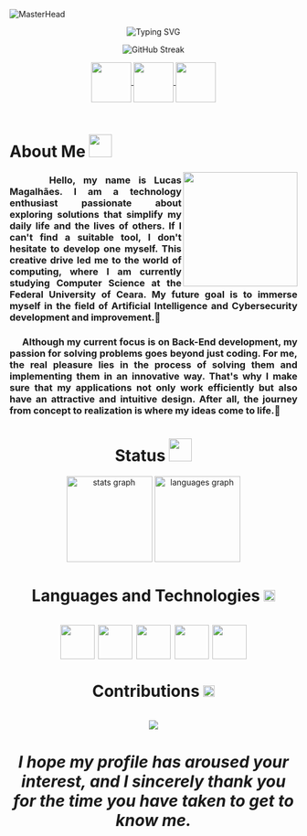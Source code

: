![MasterHead](https://github.com/Luquitoos/Luquitoos/assets/154476510/cce5f6cc-7df7-4f11-9eb9-0f8d22e7e3cf)


<div align="center">

![Typing SVG](https://readme-typing-svg.herokuapp.com?font=Truculenta&size=40&duration=4300&pause=500&color=A6319A&center=true&vCenter=true&random=false&width=435&lines=Hello%2C+I'm+Lucas+Magalh%C3%A3es;I'm+18+years+old;I'm+a+Software+Developer;I'm+from+Brazil;Welcome%3A)

</div>

<div align="center">

![GitHub Streak](https://github-readme-streak-stats.herokuapp.com?user=Luquitoos&theme=buefy-dark&hide_border=true&background=0E1117&stroke=FBFBFB&ring=A43792&fire=AC1C98&sideNums=7A17B7&sideLabels=7A17B7&dates=FBFBFB)

</div>

<div align="center"> 

<a href="https://www.instagram.com/luquiitoos/" target="_blank">
<img align="center" height="70" width="70" src="https://github.com/Luquitoos/Luquitoos/assets/154476510/19351e1a-7cdc-4b6a-be0b-7c2c151980df">
</a>

<a  href="https://www.linkedin.com/in/lucasmfbizerril/" target=_blank>
<img align="center" height="70" width="70" src="https://github.com/Luquitoos/Luquitoos/assets/154476510/cf9339b6-063b-4e46-a389-e8353db6e136">
</a>

<a  href="https://steamcommunity.com/id/Luquitoos" target=_blank>
<img align="center" height="70" width="70" src="https://github.com/Luquitoos/Luquitoos/assets/154476510/dc1991c6-c473-4508-802c-0df63c65c2d4">
</a>

</div>

<br>

<h1 align="left"> About Me <img src="https://github.com/Luquitoos/Luquitoos/assets/154476510/5990b001-332d-40be-a225-51a0f7fb72d5" width="40px"> </h1>

<img align="right" width="200px" height="200px" 
src="https://github.com/Luquitoos/Luquitoos/assets/154476510/fae52765-9556-4eeb-835e-6083e31da1c5">


<div align="justify"> 

<h3>‎ ‎ ‎ ‎ ‎ Hello, my name is Lucas Magalhães. I am a technology enthusiast passionate about exploring solutions that simplify my daily life and the lives of others. If I can't find a suitable tool, I don't hesitate to develop one myself. This creative drive led me to the world of computing, where I am currently studying Computer Science at the Federal University of Ceara. My future goal is to immerse myself in the field of Artificial Intelligence and Cybersecurity development and improvement.🤖 </h4>

<h3>‎ ‎ ‎ ‎ ‎ Although my current focus is on Back-End development, my passion for solving problems goes beyond just coding. For me, the real pleasure lies in the process of solving them and implementing them in an innovative way. That's why I make sure that my applications not only work efficiently but also have an attractive and intuitive design. After all, the journey from concept to realization is where my ideas come to life.🙂</h4>

<h1 align="center"> Status <img src="https://github.com/Luquitoos/Luquitoos/assets/154476510/8587cab3-39e0-40d9-8c5c-b90d3e5397bf" width="40px"> </h1>

</div>

<div align="center">
  <img src="https://github-readme-stats.vercel.app/api?username=Luquitoos&hide_title=false&hide_rank=false&show_icons=true&bg_color=0e1117&include_all_commits=true&count_private=true&disable_animations=false&theme=omni&locale=en&hide_border=true" height="150" alt="stats graph" />
  <img src="https://github-readme-stats.vercel.app/api/top-langs/?username=Luquitoos&locale=en&hide_title=false&layout=compact&card_width=150&langs_count=5&theme=omni&hide_border=true&bg_color=0e1117" height="150" alt="languages graph"  />
</div>

<h1 align="center"> Languages ​​and Technologies <img src="https://github.com/Luquitoos/Luquitoos/assets/154476510/fd14b68e-43c5-4a31-90a7-b6f0a4991f4d" width="20px">
  <br>
  <br>

<div align="center">
<img align="center" src="https://i.imgur.com/khY4qH6.png" width="60px"height="60">
<img align="center" src="https://i.imgur.com/laobpmd.gif" width="60px"height="60">
<img align="center" src="https://media.licdn.com/dms/image/D4D12AQGPsMj05z71VA/article-cover_image-shrink_600_2000/0/1693836846985?e=2147483647&v=beta&t=eqxVcd9LGvamjnWIcEXGZ8tYqUnShccB3vm07aQ1kHc" width="60px"height="60">
<img align="center" src="https://github.com/Luquitoos/Luquitoos/assets/154476510/c72839f1-5e76-4439-9173-e4c7e8d8e456" width="60px"height="60" >
<img align="center" src="https://github.com/Luquitoos/Luquitoos/assets/154476510/60a30cfc-0e7c-44a8-aef6-f1ffa543d9c7" width="60px"height="60" >
</div>

<h1 align="center"> Contributions <img src="https://github.com/Luquitoos/Luquitoos/assets/154476510/575a4436-fde8-49ea-915e-ba8f3205e014" width="20px">
<br>
<br>
<div align="center">
<img src="https://github-readme-activity-graph.vercel.app/graph?username=Luquitoos&bg_color=0e1117&color=9e4c98&line=a8329a&point=682acb&area=true&hide_border=true" />
</div>

<div align="center">
<h5>I hope my profile has aroused your interest, and I sincerely thank you for the time you have taken to get to know me.</h5>

<div>
